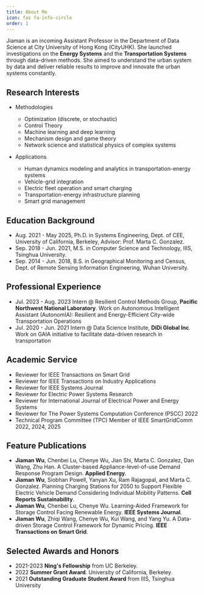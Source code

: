 ```yaml
---
title: About Me
icon: fas fa-info-circle
order: 1
---
```

Jiaman is an incoming Assistant Professor in the Department of Data Science at City University of Hong Kong (CityUHK). She launched investigations on the **Energy Systems** and the **Transportation Systems** through data-driven methods. She aimed to understand the urban system by data and deliver reliable results to improve and innovate the urban systems constantly. 

## Research Interests

* Methodologies
    - Optimization (discrete, or stochastic)
    - Control Theory 
    - Machine learning and deep learning
    - Mechanism design and game theory
    - Network science and statistical physics of complex systems

* Applications
    - Human dynamics modeling and analytics in transportation-energy systems
    - Vehicle-grid integration
    - Electric fleet operation and smart charging
    - Transportation-energy infrastructure planning
    - Smart grid management

## Education Background 

* Aug. 2021 - May 2025, Ph.D. in Systems Engineering, Dept. of CEE, University of California, Berkeley, Advisor: Prof. Marta C. Gonzalez.
* Sep. 2018 - Jun. 2021, M.S. in Computer Science and Technology, IIIS, Tsinghua University.
* Sep. 2014 - Jun. 2018, B.S. in Geographical Monitoring and Census, Dept. of Remote Sensing Information Engineering, Wuhan University.

## Professional Experience 

* Jul. 2023 - Aug. 2023 Intern @ Resilient Control Methods Group, **Pacific Northwest National Laboratory**.
Work on Autonomous Intelligent Assistant (AutonomIA): Resilient and Energy-Efficient City-wide Transportation Operations
* Jul. 2020 - Jun. 2021 Intern @ Data Science Institute, **DiDi Global Inc**. Work on GAIA initiative to facilitate data-driven research in transportation

## Academic Service

* Reviewer for IEEE Transactions on Smart Grid
* Reviewer for IEEE Transactions on Industry Applications
* Reviewer for IEEE Systems Journal
* Reviewer for Electric Power Systems Research
* Reviewer for International Journal of Electrical Power and Energy Systems
* Reviewer for The Power Systems Computation Conference (PSCC) 2022
* Technical Program Committee (TPC) Member of IEEE SmartGridComm 2022, 2024, 2025

## Feature Publications

* **Jiaman Wu**, Chenbei Lu, Chenye Wu, Jian Shi, Marta C. Gonzalez, Dan Wang, Zhu Han. A Cluster-based Appliance-level-of-use Demand Response Program Design. **Applied Energy**.
* **Jiaman Wu**, Siobhan Powell, Yanyan Xu, Ram Rajagopal, and Marta C. Gonzalez. Planning Charging Stations for 2050 to Support Flexible Electric Vehicle Demand Considering Individual Mobility Patterns. **Cell Reports Sustainability**.
* **Jiaman Wu**, Chenbei Lu, Chenye Wu. Learning-Aided Framework for Storage Control Facing Renewable Energy. **IEEE Systems Journal**.
* **Jiaman Wu**, Zhiqi Wang, Chenye Wu, Kui Wang, and Yang Yu. A Data-driven Storage Control Framework for Dynamic Pricing. **IEEE Transactions on Smart Grid**.


## Selected Awards and Honors
* 2021-2023 **Ning's Fellowship** from UC Berkeley.
* 2022 **Summer Grant Award**. University of California, Berkeley.
* 2021 **Outstanding Graduate Student Award** from IIIS, Tsinghua University
